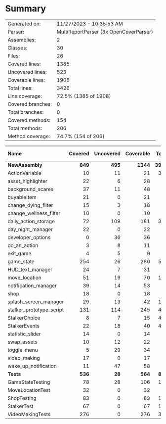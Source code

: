 ﻿# Summary
|||
|:---|:---|
| Generated on: | 11/27/2023 - 10:35:53 AM |
| Parser: | MultiReportParser (3x OpenCoverParser) |
| Assemblies: | 2 |
| Classes: | 30 |
| Files: | 26 |
| Covered lines: | 1385 |
| Uncovered lines: | 523 |
| Coverable lines: | 1908 |
| Total lines: | 3426 |
| Line coverage: | 72.5% (1385 of 1908) |
| Covered branches: | 0 |
| Total branches: | 0 |
| Covered methods: | 154 |
| Total methods: | 206 |
| Method coverage: | 74.7% (154 of 206) |

|**Name**|**Covered**|**Uncovered**|**Coverable**|**Total**|**Line coverage**|**Covered**|**Total**|**Branch coverage**|**Covered**|**Total**|**Method coverage**|
|:---|---:|---:|---:|---:|---:|---:|---:|---:|---:|---:|---:|
|**NewAssembly**|**849**|**495**|**1344**|**3961**|**63.1%**|**0**|**0**|****|**138**|**190**|**72.6%**|
|ActionVariable|10|11|21|377|47.6%|0|0||1|6|16.6%|
|asset_highlighter|22|6|28|50|78.5%|0|0||3|5|60%|
|background_scares|37|11|48|79|77%|0|0||5|5|100%|
|buyableItem|21|0|21|95|100%|0|0||8|8|100%|
|change_dying_filter|15|3|18|47|83.3%|0|0||2|3|66.6%|
|change_wellness_filter|10|0|10|30|100%|0|0||2|2|100%|
|daily_action_storage|72|109|181|377|39.7%|0|0||7|14|50%|
|day_night_manager|22|0|22|40|100%|0|0||2|2|100%|
|developer_options|0|36|36|87|0%|0|0||0|3|0%|
|do_an_action|3|8|11|41|27.2%|0|0||1|2|50%|
|exit_game|4|5|9|27|44.4%|0|0||2|3|66.6%|
|game_state|254|26|280|531|90.7%|0|0||39|44|88.6%|
|HUD_text_manager|24|7|31|70|77.4%|0|0||4|4|100%|
|move_location|51|19|70|128|72.8%|0|0||20|26|76.9%|
|notification_manager|39|14|53|95|73.5%|0|0||6|7|85.7%|
|shop|18|0|18|95|100%|0|0||4|4|100%|
|splash_screen_manager|29|13|42|125|69%|0|0||4|4|100%|
|stalker_prototype_script|131|114|245|463|53.4%|0|0||8|14|57.1%|
|StalkerChoice|8|7|15|463|53.3%|0|0||1|6|16.6%|
|StalkerEvents|22|18|40|463|55%|0|0||9|12|75%|
|statistic_slider|14|0|14|36|100%|0|0||2|2|100%|
|swap_assets|10|12|22|44|45.4%|0|0||2|3|66.6%|
|toggle_menu|5|29|34|67|14.7%|0|0||1|5|20%|
|video_making|17|0|17|49|100%|0|0||2|2|100%|
|wake_up_notification|11|47|58|82|18.9%|0|0||3|4|75%|
|**Tests**|**536**|**28**|**564**|**863**|**95%**|**0**|**0**|****|**16**|**16**|**100%**|
|GameStateTesting|78|28|106|156|73.5%|0|0||4|4|100%|
|MoveLocationTest|32|0|32|70|100%|0|0||2|2|100%|
|ShopTesting|83|0|83|135|100%|0|0||2|2|100%|
|StalkerTest|67|0|67|107|100%|0|0||2|2|100%|
|VideoMakingTests|276|0|276|395|100%|0|0||6|6|100%|

